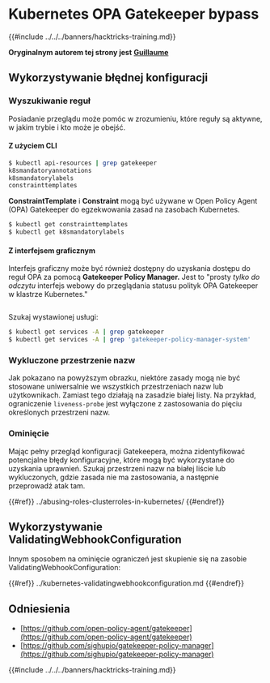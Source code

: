# Kubernetes OPA Gatekeeper bypass

{{#include ../../../banners/hacktricks-training.md}}

**Oryginalnym autorem tej strony jest** [**Guillaume**](https://www.linkedin.com/in/guillaume-chapela-ab4b9a196)

## Wykorzystywanie błędnej konfiguracji

### Wyszukiwanie reguł

Posiadanie przeglądu może pomóc w zrozumieniu, które reguły są aktywne, w jakim trybie i kto może je obejść.

#### Z użyciem CLI
```bash
$ kubectl api-resources | grep gatekeeper
k8smandatoryannotations                                                             constraints.gatekeeper.sh/v1beta1                  false        K8sMandatoryAnnotations
k8smandatorylabels                                                                  constraints.gatekeeper.sh/v1beta1                  false        K8sMandatoryLabel
constrainttemplates                                                                 templates.gatekeeper.sh/v1                         false        ConstraintTemplate
```
**ConstraintTemplate** i **Constraint** mogą być używane w Open Policy Agent (OPA) Gatekeeper do egzekwowania zasad na zasobach Kubernetes.
```bash
$ kubectl get constrainttemplates
$ kubectl get k8smandatorylabels
```
#### Z interfejsem graficznym

Interfejs graficzny może być również dostępny do uzyskania dostępu do reguł OPA za pomocą **Gatekeeper Policy Manager.** Jest to "prosty _tylko do odczytu_ interfejs webowy do przeglądania statusu polityk OPA Gatekeeper w klastrze Kubernetes."

<figure><img src="../../../images/05-constraints.png" alt=""><figcaption></figcaption></figure>

Szukaj wystawionej usługi:
```bash
$ kubectl get services -A | grep gatekeeper
$ kubectl get services -A | grep 'gatekeeper-policy-manager-system'
```
### Wykluczone przestrzenie nazw

Jak pokazano na powyższym obrazku, niektóre zasady mogą nie być stosowane uniwersalnie we wszystkich przestrzeniach nazw lub użytkownikach. Zamiast tego działają na zasadzie białej listy. Na przykład, ograniczenie `liveness-probe` jest wyłączone z zastosowania do pięciu określonych przestrzeni nazw.

### Ominięcie

Mając pełny przegląd konfiguracji Gatekeepera, można zidentyfikować potencjalne błędy konfiguracyjne, które mogą być wykorzystane do uzyskania uprawnień. Szukaj przestrzeni nazw na białej liście lub wykluczonych, gdzie zasada nie ma zastosowania, a następnie przeprowadź atak tam.

{{#ref}}
../abusing-roles-clusterroles-in-kubernetes/
{{#endref}}

## Wykorzystywanie ValidatingWebhookConfiguration

Innym sposobem na ominięcie ograniczeń jest skupienie się na zasobie ValidatingWebhookConfiguration:

{{#ref}}
../kubernetes-validatingwebhookconfiguration.md
{{#endref}}

## Odniesienia

- [https://github.com/open-policy-agent/gatekeeper](https://github.com/open-policy-agent/gatekeeper)
- [https://github.com/sighupio/gatekeeper-policy-manager](https://github.com/sighupio/gatekeeper-policy-manager)

{{#include ../../../banners/hacktricks-training.md}}
